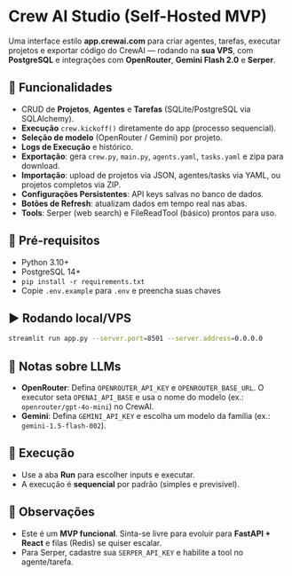 # Crew AI Studio (Self-Hosted MVP)

Uma interface estilo **app.crewai.com** para criar agentes, tarefas, executar projetos e exportar código
do CrewAI — rodando na **sua VPS**, com **PostgreSQL** e integrações com **OpenRouter**, **Gemini Flash 2.0**
e **Serper**.

## 🚀 Funcionalidades
- CRUD de **Projetos**, **Agentes** e **Tarefas** (SQLite/PostgreSQL via SQLAlchemy).
- **Execução** `crew.kickoff()` diretamente do app (processo sequencial).
- **Seleção de modelo** (OpenRouter / Gemini) por projeto.
- **Logs de Execução** e histórico.
- **Exportação**: gera `crew.py`, `main.py`, `agents.yaml`, `tasks.yaml` e zipa para download.
- **Importação**: upload de projetos via JSON, agentes/tasks via YAML, ou projetos completos via ZIP.
- **Configurações Persistentes**: API keys salvas no banco de dados.
- **Botões de Refresh**: atualizam dados em tempo real nas abas.
- **Tools**: Serper (web search) e FileReadTool (básico) prontos para uso.

## 🧰 Pré-requisitos
- Python 3.10+
- PostgreSQL 14+
- `pip install -r requirements.txt`
- Copie `.env.example` para `.env` e preencha suas chaves

## ▶️ Rodando local/VPS
```bash
streamlit run app.py --server.port=8501 --server.address=0.0.0.0
```

## 🔧 Notas sobre LLMs
- **OpenRouter**: Defina `OPENROUTER_API_KEY` e `OPENROUTER_BASE_URL`. O executor seta `OPENAI_API_BASE` e usa
o nome do modelo (ex.: `openrouter/gpt-4o-mini`) no CrewAI.
- **Gemini**: Defina `GEMINI_API_KEY` e escolha um modelo da família (ex.: `gemini-1.5-flash-002`).

## 🧪 Execução
- Use a aba **Run** para escolher inputs e executar.
- A execução é **sequencial** por padrão (simples e previsível).

## 🧷 Observações
- Este é um **MVP funcional**. Sinta-se livre para evoluir para **FastAPI + React** e filas (Redis) se quiser escalar.
- Para Serper, cadastre sua `SERPER_API_KEY` e habilite a tool no agente/tarefa.
